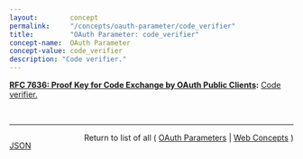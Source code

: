 ```yaml
---
layout:        concept
permalink:     "/concepts/oauth-parameter/code_verifier"
title:         "OAuth Parameter: code_verifier"
concept-name:  OAuth Parameter
concept-value: code_verifier
description: "Code verifier."
---
```


**[RFC 7636: Proof Key for Code Exchange by OAuth Public Clients](/specs/IETF/RFC/7636 "OAuth 2.0 public clients utilizing the Authorization Code Grant are susceptible to the authorization code interception attack.  This specification describes the attack as well as a technique to mitigate against the threat through the use of Proof Key for Code Exchange (PKCE, pronounced &#34;pixy&#34;)."):** [Code verifier.](http://tools.ietf.org/html/rfc7636#section-4.5 "Read documentation for OAuth Parameter &#34;code_verifier&#34;")

<br/>
<hr/>

<p style="float : left"><a href="./code_verifier.json" title="JSON representing this particular Web Concept value">JSON</a></p>
<p style="text-align: right">Return to list of all ( <a href="../oauth-parameters">OAuth Parameters</a> | <a href="../">Web Concepts</a> )</p>
